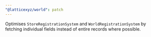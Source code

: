 ```yaml
---
"@latticexyz/world": patch
---
```


Optimises `StoreRegistrationSystem` and `WorldRegistrationSystem` by fetching individual fields instead of entire records where possible.
